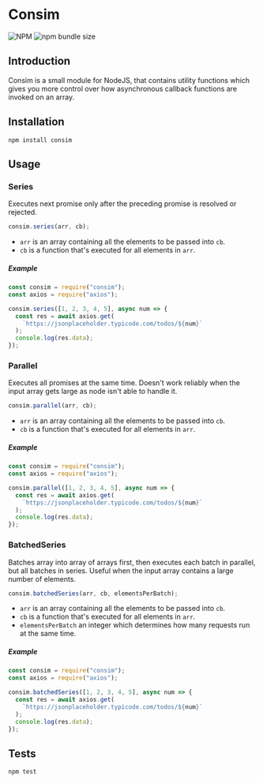 # Consim

![NPM](https://img.shields.io/npm/l/consim?style=for-the-badge)
![npm bundle size](https://img.shields.io/bundlephobia/min/consim?style=for-the-badge)

## Introduction

Consim is a small module for NodeJS, that contains utility functions which gives you more control over how asynchronous callback functions are invoked on an array.

## Installation

`npm install consim`

## Usage

### Series

Executes next promise only after the preceding promise is resolved or rejected.

```js
consim.series(arr, cb);
```

- `arr` is an array containing all the elements to be passed into `cb`.
- `cb` is a function that's executed for all elements in `arr`.

##### Example

```js
const consim = require("consim");
const axios = require("axios");

consim.series([1, 2, 3, 4, 5], async num => {
  const res = await axios.get(
    `https://jsonplaceholder.typicode.com/todos/${num}`
  );
  console.log(res.data);
});
```

### Parallel

Executes all promises at the same time. Doesn't work reliably when the input array gets large as node isn't able to handle it.

```js
consim.parallel(arr, cb);
```

- `arr` is an array containing all the elements to be passed into `cb`.
- `cb` is a function that's executed for all elements in `arr`.

##### Example

```js
const consim = require("consim");
const axios = require("axios");

consim.parallel([1, 2, 3, 4, 5], async num => {
  const res = await axios.get(
    `https://jsonplaceholder.typicode.com/todos/${num}`
  );
  console.log(res.data);
});
```

### BatchedSeries

Batches array into array of arrays first, then executes each batch in parallel, but all batches in series. Useful when the input array contains a large number of elements.

```js
consim.batchedSeries(arr, cb, elementsPerBatch);
```

- `arr` is an array containing all the elements to be passed into `cb`.
- `cb` is a function that's executed for all elements in `arr`.
- `elementsPerBatch` an integer which determines how many requests run at the same time.

##### Example

```js
const consim = require("consim");
const axios = require("axios");

consim.batchedSeries([1, 2, 3, 4, 5], async num => {
  const res = await axios.get(
    `https://jsonplaceholder.typicode.com/todos/${num}`
  );
  console.log(res.data);
});
```

## Tests

`npm test`
